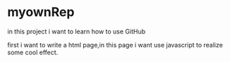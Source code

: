 myownRep
========

in this project i want to learn how to use GitHub

first i want to write a html page,in this page i want use javascript to realize some cool effect.
